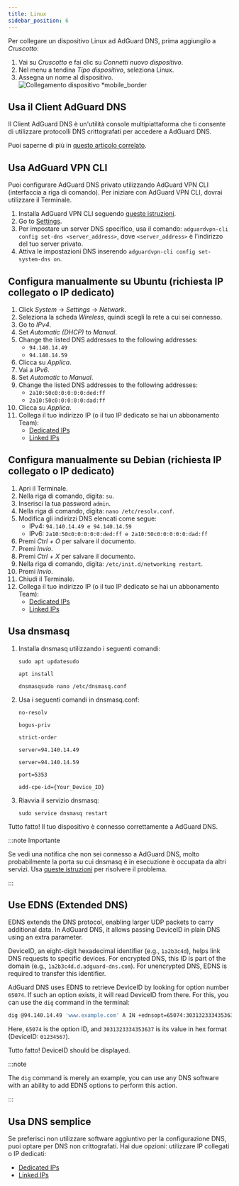 ```yaml
---
title: Linux
sidebar_position: 6
---
```


Per collegare un dispositivo Linux ad AdGuard DNS, prima aggiungilo a _Cruscotto_:

1. Vai su _Cruscotto_ e fai clic su _Connetti nuovo dispositivo_.
2. Nel menu a tendina _Tipo dispositivo_, seleziona Linux.
3. Assegna un nome al dispositivo.
   ![Collegamento dispositivo \*mobile\_border](https://cdn.adtidy.org/content/kb/dns/private/new_dns/connect/choose_linux.png)

## Usa il Client AdGuard DNS

Il Client AdGuard DNS è un'utilità console multipiattaforma che ti consente di utilizzare protocolli DNS crittografati per accedere a AdGuard DNS.

Puoi saperne di più in [questo articolo correlato](/dns-client/overview/).

## Usa AdGuard VPN CLI

Puoi configurare AdGuard DNS privato utilizzando AdGuard VPN CLI (interfaccia a riga di comando). Per iniziare con AdGuard VPN CLI, dovrai utilizzare il Terminale.

1. Installa AdGuard VPN CLI seguendo [queste istruzioni](https://adguard-vpn.com/kb/adguard-vpn-for-linux/installation/).
2. Go to [Settings](https://adguard-vpn.com/kb/adguard-vpn-for-linux/settings/).
3. Per impostare un server DNS specifico, usa il comando: `adguardvpn-cli config set-dns <server_address>`, dove `<server_address>` è l'indirizzo del tuo server privato.
4. Attiva le impostazioni DNS inserendo `adguardvpn-cli config set-system-dns on`.

## Configura manualmente su Ubuntu (richiesta IP collegato o IP dedicato)

1. Click _System_ → _Settings_ → _Network_.
2. Seleziona la scheda _Wireless_, quindi scegli la rete a cui sei connesso.
3. Go to _IPv4_.
4. Set _Automatic (DHCP)_ to _Manual_.
5. Change the listed DNS addresses to the following addresses:
   - `94.140.14.49`
   - `94.140.14.59`
6. Clicca su _Applica_.
7. Vai a _IPv6_.
8. Set _Automatic_ to _Manual_.
9. Change the listed DNS addresses to the following addresses:
   - `2a10:50c0:0:0:0:0:ded:ff`
   - `2a10:50c0:0:0:0:0:dad:ff`
10. Clicca su _Applica_.
11. Collega il tuo indirizzo IP (o il tuo IP dedicato se hai un abbonamento Team):
    - [Dedicated IPs](/private-dns/connect-devices/other-options/dedicated-ip.md)
    - [Linked IPs](/private-dns/connect-devices/other-options/linked-ip.md)

## Configura manualmente su Debian (richiesta IP collegato o IP dedicato)

1. Apri il Terminale.
2. Nella riga di comando, digita: `su`.
3. Inserisci la tua password `admin`.
4. Nella riga di comando, digita: `nano /etc/resolv.conf`.
5. Modifica gli indirizzi DNS elencati come segue:
   - IPv4: `94.140.14.49 e 94.140.14.59`
   - IPv6: `2a10:50c0:0:0:0:0:ded:ff e 2a10:50c0:0:0:0:0:dad:ff`
6. Premi _Ctrl + O_ per salvare il documento.
7. Premi _Invio_.
8. Premi _Ctrl + X_ per salvare il documento.
9. Nella riga di comando, digita: `/etc/init.d/networking restart`.
10. Premi _Invio_.
11. Chiudi il Terminale.
12. Collega il tuo indirizzo IP (o il tuo IP dedicato se hai un abbonamento Team):
    - [Dedicated IPs](/private-dns/connect-devices/other-options/dedicated-ip.md)
    - [Linked IPs](/private-dns/connect-devices/other-options/linked-ip.md)

## Usa dnsmasq

1. Installa dnsmasq utilizzando i seguenti comandi:

   `sudo apt updatesudo`

   `apt install`

   `dnsmasqsudo nano /etc/dnsmasq.conf`

2. Usa i seguenti comandi in dnsmasq.conf:

   `no-resolv`

   `bogus-priv`

   `strict-order`

   `server=94.140.14.49`

   `server=94.140.14.59`

   `port=5353`

   `add-cpe-id={Your_Device_ID}`

3. Riavvia il servizio dnsmasq:

   `sudo service dnsmasq restart`

Tutto fatto! Il tuo dispositivo è connesso correttamente a AdGuard DNS.

:::note Importante

Se vedi una notifica che non sei connesso a AdGuard DNS, molto probabilmente la porta su cui dnsmasq è in esecuzione è occupata da altri servizi. Usa [queste istruzioni](https://github.com/AdguardTeam/AdGuardHome/wiki/FAQ#bindinuse) per risolvere il problema.

:::

## Use EDNS (Extended DNS)

EDNS extends the DNS protocol, enabling larger UDP packets to carry additional data. In AdGuard DNS, it allows passing DeviceID in plain DNS using an extra parameter.

DeviceID, an eight-digit hexadecimal identifier (e.g., `1a2b3c4d`), helps link DNS requests to specific devices. For encrypted DNS, this ID is part of the domain (e.g., `1a2b3c4d.d.adguard-dns.com`). For unencrypted DNS, EDNS is required to transfer this identifier.

AdGuard DNS uses EDNS to retrieve DeviceID by looking for option number `65074`. If such an option exists, it will read DeviceID from there. For this, you can use the `dig` command in the terminal:

```sh
dig @94.140.14.49 'www.example.com' A IN +ednsopt=65074:3031323334353637
```

Here, `65074` is the option ID, and `3031323334353637` is its value in hex format (DeviceID: `01234567`).

Tutto fatto! DeviceID should be displayed.

:::note

The `dig` command is merely an example, you can use any DNS software with an ability to add EDNS options to perform this action.

:::

## Usa DNS semplice

Se preferisci non utilizzare software aggiuntivo per la configurazione DNS, puoi optare per DNS non crittografati. Hai due opzioni: utilizzare IP collegati o IP dedicati:

- [Dedicated IPs](/private-dns/connect-devices/other-options/dedicated-ip.md)
- [Linked IPs](/private-dns/connect-devices/other-options/linked-ip.md)
